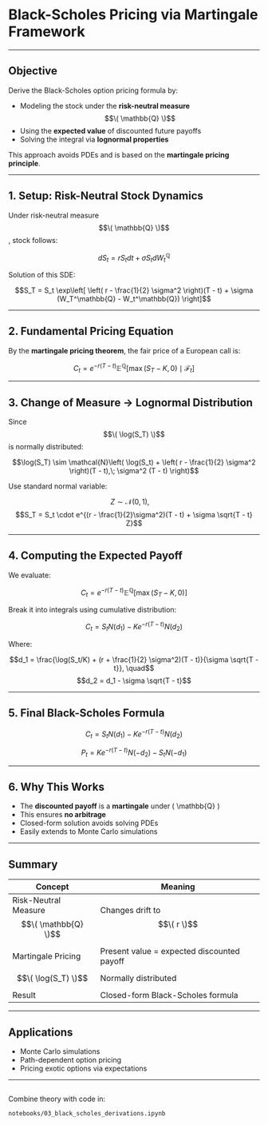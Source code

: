 # Black-Scholes Pricing via Martingale Framework

---

## Objective

Derive the Black-Scholes option pricing formula by:
- Modeling the stock under the **risk-neutral measure** $$\( \mathbb{Q} \)$$
- Using the **expected value** of discounted future payoffs
- Solving the integral via **lognormal properties**

This approach avoids PDEs and is based on the **martingale pricing principle**.

---

## 1. Setup: Risk-Neutral Stock Dynamics

Under risk-neutral measure $$\( \mathbb{Q} \)$$, stock follows:

$$dS_t = r S_t dt + \sigma S_t dW_t^{\mathbb{Q}}$$

Solution of this SDE:

$$S_T = S_t \exp\left[ \left( r - \frac{1}{2} \sigma^2 \right)(T - t) + \sigma (W_T^\mathbb{Q} - W_t^\mathbb{Q}) \right]$$

---

## 2. Fundamental Pricing Equation

By the **martingale pricing theorem**, the fair price of a European call is:

$$C_t = e^{-r(T - t)} \mathbb{E}^{\mathbb{Q}}[ \max(S_T - K, 0) \mid \mathcal{F}_t ]$$

---

## 3. Change of Measure → Lognormal Distribution

Since $$\( \log(S_T) \)$$ is normally distributed:

$$\log(S_T) \sim \mathcal{N}\left( \log(S_t) + \left( r - \frac{1}{2} \sigma^2 \right)(T - t),\; \sigma^2 (T - t) \right)$$

Use standard normal variable:

$$Z \sim \mathcal{N}(0,1), \quad$$
$$S_T = S_t \cdot e^{(r - \frac{1}{2}\sigma^2)(T - t) + \sigma \sqrt{T - t} Z}$$

---

## 4. Computing the Expected Payoff

We evaluate:

$$C_t = e^{-r(T - t)} \mathbb{E}^\mathbb{Q} \left[ \max(S_T - K, 0) \right]$$

Break it into integrals using cumulative distribution:

$$C_t = S_t N(d_1) - K e^{-r(T - t)} N(d_2)$$

Where:

$$d_1 = \frac{\log(S_t/K) + (r + \frac{1}{2} \sigma^2)(T - t)}{\sigma \sqrt{T - t}}, \quad$$
$$d_2 = d_1 - \sigma \sqrt{T - t}$$

---

## 5. Final Black-Scholes Formula

$$C_t = S_t N(d_1) - K e^{-r(T - t)} N(d_2)$$

$$P_t = K e^{-r(T - t)} N(-d_2) - S_t N(-d_1)$$

---

## 6. Why This Works

- The **discounted payoff** is a **martingale** under \( \mathbb{Q} \)
- This ensures **no arbitrage**
- Closed-form solution avoids solving PDEs
- Easily extends to Monte Carlo simulations

---

## Summary

| Concept                     | Meaning |
|-----------------------------|---------|
| Risk-Neutral Measure $$\( \mathbb{Q} \)$$ | Changes drift to $$\( r \)$$ |
| Martingale Pricing          | Present value = expected discounted payoff |
| $$\( \log(S_T) \)$$             | Normally distributed |
| Result                      | Closed-form Black-Scholes formula |

---

## Applications

- Monte Carlo simulations
- Path-dependent option pricing
- Pricing exotic options via expectations

---

##
Combine theory with code in:

`notebooks/03_black_scholes_derivations.ipynb`
